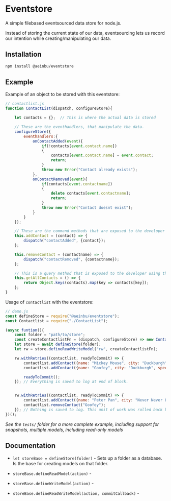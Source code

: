 # Eventstore
A simple filebased eventsourced data store for node.js.

Instead of storing the current state of our data, eventsourcing lets us record our intention while creating/manipulating our data.

## Installation

```bash
npm install @aeinbu/eventstore
```

## Example

Example of an object to be stored with this eventstore:

```javascript
// contactlist.js
function ContactList(dispatch, configureStore){

	let contacts = {};  // This is where the actual data is stored

	// These are the eventhandlers, that manipulate the data.
	configureStore({
		eventhandlers:{
			onContactAdded(event){
				if(!contacts[event.contact.name])
				{
					contacts[event.contact.name] = event.contact;
					return;
				}
				throw new Error("Contact already exists");
			},
			onContactRemoved(event){
				if(contacts[event.contactname])
				{
					delete contacts[event.contactname];
					return;
				}
				throw new Error("Contact doesnt exist");			
			}
		}
	});

	// These are the command methods that are exposed to the developer using this class
	this.addContact = (contact) => {
		dispatch("contactAdded", {contact});
	};

	this.removeContact = (contactname) => {
		dispatch("contactRemoved", {contactname});
	};

	// This is a query method that is exposed to the developer using this class
	this.getAllContacts = () => {
		return Object.keys(contacts).map(key => contacts[key]);
	};
}
```

Usage of `contactlist` with the eventstore:

```javascript
// demo.js
const defineStore = require("@aeinbu/eventstore");
const Contactlist = require("./ContactList");

(async funtion(){
	const folder = "path/to/store";
	const createContactlistFn = (dispatch, configureStore) => new Contactlist(dispatch, configureStore);
	let store = await defineStore(folder);
	let rw = store.defineReadWriteModel("rw", createContactlistFn);

	rw.withRetries((contactlist, readyToCommit) => {
		contactlist.addContact({name: "Mickey Mouse", city: "Duckburgh", species: "Mouse"});
		contactlist.addContact({name: "Goofey", city: "Duckburgh", species: "Dog"});

		readyToCommit();
	}); // Everything is saved to log at end of block.


	rw.withRetries((contactlist, readyToCommit) => {
		contactlist.addContact({name: "Peter Pan", city: "Never Never Land", species: "Boy"});
		contactlist.removeContact("Goofey");
	}); // Nothing is saved to log. This unit of work was rolled back because no call was made to readyToCommit().
})();
```

_See the `tests/` folder for a more complete example, including support for snapshots, multiple models, including read-only models_

## Documentation

- `let storeBase = defineStore(folder)` - Sets up a folder as a database. Is the base for creating models on that folder.

- `storeBase.defineReadModel(action)` - 

- `storeBase.defineWriteModel(action)` - 

- `storeBase.defineReadWriteModel(action, commitCallback)` - 
